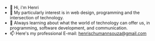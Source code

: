 - 👋 Hi, i'm Henri
- 👀 My particularly interest is in web design, programming and the intersection of technology.
- 🌱 Always learning about what the world of technology can offer us, in programming, software development, and communication.
- 📫 Here's my professional E-mail: henrischumannsouza@gmail.com
